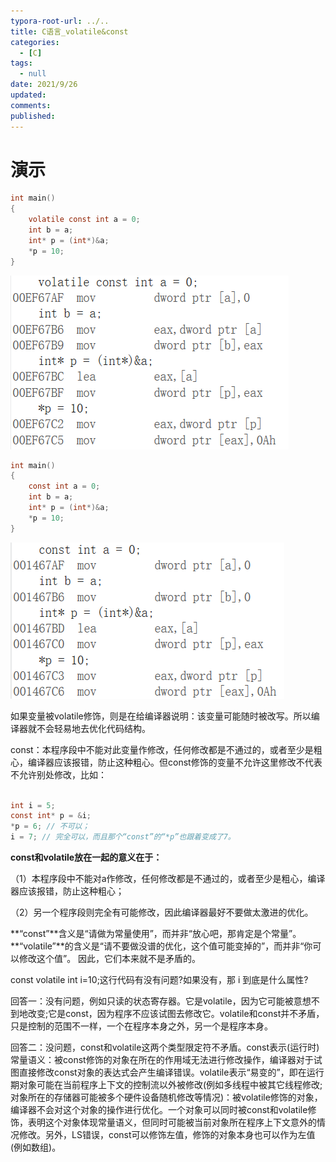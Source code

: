```yaml
---
typora-root-url: ../..
title: C语言_volatile&const
categories:
  - [C]
tags:
  - null 
date: 2021/9/26
updated:
comments:
published:
---
```


# 演示

```c
int main()
{
	volatile const int a = 0;
	int b = a;
	int* p = (int*)&a;
	*p = 10;
}
```

![image-20210926094934967](../../images/C%E8%AF%AD%E8%A8%80_volatile&const/image-20210926094934967.png)

```c
int main()
{
	const int a = 0;
	int b = a;
	int* p = (int*)&a;
	*p = 10;
}
```

![image-20210926095031711](../../images/C%E8%AF%AD%E8%A8%80_volatile&const/image-20210926095031711.png)

如果变量被volatile修饰，则是在给编译器说明：该变量可能随时被改写。所以编译器就不会轻易地去优化代码结构。

const：本程序段中不能对此变量作修改，任何修改都是不通过的，或者至少是粗心，编译器应该报错，防止这种粗心。但const修饰的变量不允许这里修改不代表不允许别处修改，比如：

```c
   
int i = 5;
const int* p = &i;
*p = 6; // 不可以；
i = 7; // 完全可以，而且那个“const”的“*p”也跟着变成了7。
```

**const和volatile放在一起的意义在于：**

（1）本程序段中不能对a作修改，任何修改都是不通过的，或者至少是粗心，编译器应该报错，防止这种粗心；

（2）另一个程序段则完全有可能修改，因此编译器最好不要做太激进的优化。

**“const”**含义是“请做为常量使用”，而并非“放心吧，那肯定是个常量”。
**“volatile”**的含义是“请不要做没谱的优化，这个值可能变掉的”，而并非“你可以修改这个值”。
因此，它们本来就不是矛盾的。

const volatile int i=10;这行代码有没有问题?如果没有，那 i 到底是什么属性?

回答一：没有问题，例如只读的状态寄存器。它是volatile，因为它可能被意想不到地改变;它是const，因为程序不应该试图去修改它。volatile和const并不矛盾，只是控制的范围不一样，一个在程序本身之外，另一个是程序本身。

回答二：没问题，const和volatile这两个类型限定符不矛盾。const表示(运行时)常量语义：被const修饰的对象在所在的作用域无法进行修改操作，编译器对于试图直接修改const对象的表达式会产生编译错误。volatile表示“易变的”，即在运行期对象可能在当前程序上下文的控制流以外被修改(例如多线程中被其它线程修改;对象所在的存储器可能被多个硬件设备随机修改等情况)：被volatile修饰的对象，编译器不会对这个对象的操作进行优化。一个对象可以同时被const和volatile修饰，表明这个对象体现常量语义，但同时可能被当前对象所在程序上下文意外的情况修改。另外，LS错误，const可以修饰左值，修饰的对象本身也可以作为左值(例如数组)。